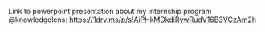 

Link to powerpoint presentation about my internship program @knowledgelens: https://1drv.ms/p/s!AiPHkMDkdiRywRudV16B3VCzAm2h

